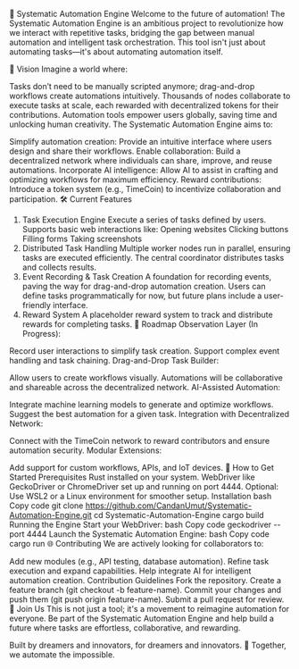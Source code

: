 


🚀 Systematic Automation Engine
Welcome to the future of automation!
The Systematic Automation Engine is an ambitious project to revolutionize how we interact with repetitive tasks, bridging the gap between manual automation and intelligent task orchestration. This tool isn't just about automating tasks—it's about automating automation itself.

🌌 Vision
Imagine a world where:

Tasks don’t need to be manually scripted anymore; drag-and-drop workflows create automations intuitively.
Thousands of nodes collaborate to execute tasks at scale, each rewarded with decentralized tokens for their contributions.
Automation tools empower users globally, saving time and unlocking human creativity.
The Systematic Automation Engine aims to:

Simplify automation creation: Provide an intuitive interface where users design and share their workflows.
Enable collaboration: Build a decentralized network where individuals can share, improve, and reuse automations.
Incorporate AI intelligence: Allow AI to assist in crafting and optimizing workflows for maximum efficiency.
Reward contributions: Introduce a token system (e.g., TimeCoin) to incentivize collaboration and participation.
🛠️ Current Features
1. Task Execution Engine
Execute a series of tasks defined by users.
Supports basic web interactions like:
Opening websites
Clicking buttons
Filling forms
Taking screenshots
2. Distributed Task Handling
Multiple worker nodes run in parallel, ensuring tasks are executed efficiently.
The central coordinator distributes tasks and collects results.
3. Event Recording & Task Creation
A foundation for recording events, paving the way for drag-and-drop automation creation.
Users can define tasks programmatically for now, but future plans include a user-friendly interface.
4. Reward System
A placeholder reward system to track and distribute rewards for completing tasks.
🎯 Roadmap
Observation Layer (In Progress):

Record user interactions to simplify task creation.
Support complex event handling and task chaining.
Drag-and-Drop Task Builder:

Allow users to create workflows visually.
Automations will be collaborative and shareable across the decentralized network.
AI-Assisted Automation:

Integrate machine learning models to generate and optimize workflows.
Suggest the best automation for a given task.
Integration with Decentralized Network:

Connect with the TimeCoin network to reward contributors and ensure automation security.
Modular Extensions:

Add support for custom workflows, APIs, and IoT devices.
🌟 How to Get Started
Prerequisites
Rust installed on your system.
WebDriver like GeckoDriver or ChromeDriver set up and running on port 4444.
Optional: Use WSL2 or a Linux environment for smoother setup.
Installation
bash
Copy code
git clone https://github.com/CandanUmut/Systematic-Automation-Engine.git
cd Systematic-Automation-Engine
cargo build
Running the Engine
Start your WebDriver:
bash
Copy code
geckodriver --port 4444
Launch the Systematic Automation Engine:
bash
Copy code
cargo run
🌐 Contributing
We are actively looking for collaborators to:

Add new modules (e.g., API testing, database automation).
Refine task execution and expand capabilities.
Help integrate AI for intelligent automation creation.
Contribution Guidelines
Fork the repository.
Create a feature branch (git checkout -b feature-name).
Commit your changes and push them (git push origin feature-name).
Submit a pull request for review.
🤝 Join Us
This is not just a tool; it's a movement to reimagine automation for everyone. Be part of the Systematic Automation Engine and help build a future where tasks are effortless, collaborative, and rewarding.

Built by dreamers and innovators, for dreamers and innovators. 🌟
Together, we automate the impossible.

